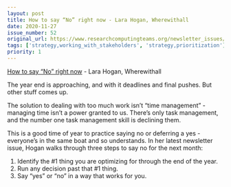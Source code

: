 ```yaml
---
layout: post
title: How to say “No” right now - Lara Hogan, Wherewithall
date: 2020-11-27
issue_number: 52
original_url: https://www.researchcomputingteams.org/newsletter_issues/0052
tags: ['strategy,working_with_stakeholders', 'strategy,prioritization']
priority: 1
---
```


<!-- markdownlint-disable MD033 -->
<!-- markdownlint-disable MD041 -->
<!-- markdownlint-disable MD049 -->

[How to say “No” right now](https://larahogan.me/blog/how-to-say-no-right-now/) - Lara Hogan, Wherewithall

The year end is approaching, and with it deadlines and final pushes.  But other stuff comes up.

The solution to dealing with too much work isn’t “time management” - managing time isn’t a power granted to us.  There’s only task management, and the number one task management skill is declining them.

This is a good time of year to practice saying no or deferring a yes - everyone’s in the same boat and so understands.  In her latest newsletter issue, Hogan walks through three steps to say no for the next month:

1. Identify the #1 thing you are optimizing for through the end of the year.
2. Run any decision past that #1 thing.
3. Say “yes” or “no” in a way that works for you.
